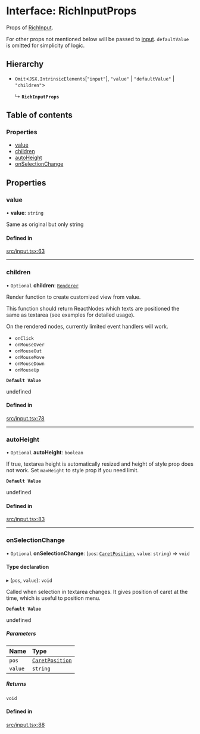 # Interface: RichInputProps

Props of [RichInput](../API.md#richinput).

For other props not mentioned below will be passed to [input](https://developer.mozilla.org/en-US/docs/Web/API/HTMLInputElement).
`defaultValue` is omitted for simplicity of logic.

## Hierarchy

- `Omit`<`JSX.IntrinsicElements`[``"input"``], ``"value"`` \| ``"defaultValue"`` \| ``"children"``\>

  ↳ **`RichInputProps`**

## Table of contents

### Properties

- [value](RichInputProps.md#value)
- [children](RichInputProps.md#children)
- [autoHeight](RichInputProps.md#autoheight)
- [onSelectionChange](RichInputProps.md#onselectionchange)

## Properties

### value

• **value**: `string`

Same as original but only string

#### Defined in

[src/input.tsx:63](https://github.com/inokawa/rich-textarea/blob/1a44777/src/input.tsx#L63)

___

### children

• `Optional` **children**: [`Renderer`](../API.md#renderer)

Render function to create customized view from value.

This function should return ReactNodes which texts are positioned the same as textarea (see examples for detailed usage).

On the rendered nodes, currently limited event handlers will work.
- `onClick`
- `onMouseOver`
- `onMouseOut`
- `onMouseMove`
- `onMouseDown`
- `onMouseUp`

**`Default Value`**

undefined

#### Defined in

[src/input.tsx:78](https://github.com/inokawa/rich-textarea/blob/1a44777/src/input.tsx#L78)

___

### autoHeight

• `Optional` **autoHeight**: `boolean`

If true, textarea height is automatically resized and height of style prop does not work. Set `maxHeight` to style prop if you need limit.

**`Default Value`**

undefined

#### Defined in

[src/input.tsx:83](https://github.com/inokawa/rich-textarea/blob/1a44777/src/input.tsx#L83)

___

### onSelectionChange

• `Optional` **onSelectionChange**: (`pos`: [`CaretPosition`](../API.md#caretposition), `value`: `string`) => `void`

#### Type declaration

▸ (`pos`, `value`): `void`

Called when selection in textarea changes. It gives position of caret at the time, which is useful to position menu.

**`Default Value`**

undefined

##### Parameters

| Name | Type |
| :------ | :------ |
| `pos` | [`CaretPosition`](../API.md#caretposition) |
| `value` | `string` |

##### Returns

`void`

#### Defined in

[src/input.tsx:88](https://github.com/inokawa/rich-textarea/blob/1a44777/src/input.tsx#L88)
